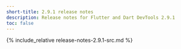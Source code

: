 ```yaml
---
short-title: 2.9.1 release notes
description: Release notes for Flutter and Dart DevTools 2.9.1
toc: false
---
```


{% include_relative release-notes-2.9.1-src.md %}
